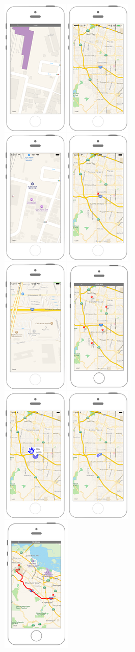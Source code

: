 [![Preview mapkit001](./img/mapkit001.png)](./001_mapview.md)
[![Preview mapkit002](./img/mapkit002.png)](./002_mapview.md)
[![Preview mapkit003](./img/mapkit003.png)](./003_cllocation.md)
[![Preview mapkit004](./img/mapkit004.png)](./004_point.md)
[![Preview mapkit005](./img/mapkit005.png)](./005_3d.md)
[![Preview mapkit006](./img/mapkit006.png)](./006_pin.md)
[![Preview mapkit007](./img/mapkit007.png)](./007_image.md)
[![Preview mapkit008](./img/mapkit008.png)](./008_image.md)
[![Preview mapkit009](./img/mapkit009.png)](./009_route.md)

